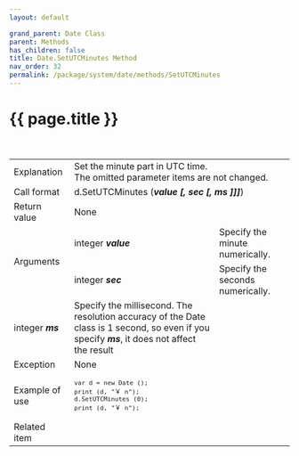 ```yaml
---
layout: default

grand_parent: Date Class
parent: Methods
has_children: false
title: Date.SetUTCMinutes Method
nav_order: 32
permalink: /package/system/date/methods/SetUTCMinutes
---
```

# {{ page.title }}


<table>
  <tr>
    <td>Explanation</td>
    <td colspan="2">Set the minute part in UTC time.<br>The omitted parameter items are not changed.</td>
  </tr>
 　<tr>
    <td>Call format</td>
    <td colspan="2">d.SetUTCMinutes (<b><i>value [, sec [, ms ]]]</i></b>)</td>
  </tr>
  <tr>
    <td>Return value</td>
    <td colspan="2">None</td>
  </tr>  
  <tr>
    <td rowspan="2">Arguments</td>
    <td>integer  <b><i>value</i></b></td>
    <td>Specify the minute numerically.</td>
  </tr>
  <tr>
    <td>integer  <b><i>sec</i></b></td>
    <td>Specify the seconds numerically.</td>
  </tr>
  <tr>
    <td>integer <b><i>ms</i></b></td>
    <td>Specify the millisecond. The resolution accuracy of the Date class is 1 second, so even if you specify <b><i>ms</i></b>, it does not affect the result</td>
  </tr>
  <tr>
    <td>Exception</td>
    <td colspan="2">None</td>
  </tr>
  <tr>
    <td>Example of use</td>
    <td colspan="2"><code><pre>var d = new Date ();
print (d, "￥ n");
d.SetUTCMinutes (0);
print (d, "￥ n");</pre></code></td>
  </tr>
  <tr>
    <td>Related item</td>
    <td colspan="2"></td>
  </tr>
</table>